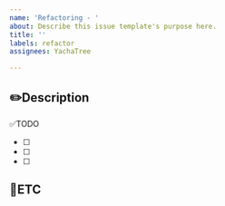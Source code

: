 ```yaml
---
name: 'Refactoring - '
about: Describe this issue template's purpose here.
title: ''
labels: refactor
assignees: YachaTree

---
```


✏️Description
-
<!--코드 수정 및 리팩토링에 관련된 이슈 설명-->

✅TODO
- [ ] <!-- todo -->
- [ ] <!-- todo -->
- [ ] <!-- todo -->

🐾ETC
-
